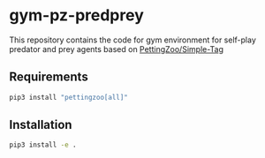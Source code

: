 # gym-pz-predprey
This repository contains the code for gym environment for self-play predator and prey agents based on [PettingZoo/Simple-Tag](https://www.pettingzoo.ml/mpe/simple_tag)


## Requirements

```bash
pip3 install "pettingzoo[all]"
```

## Installation

```bash
pip3 install -e .
```

